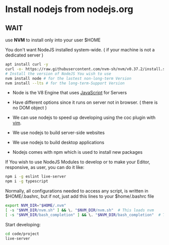 # Install nodejs from nodejs.org

## WAIT

use **NVM** to install only into your user $HOME 

You don't want NodeJS installed system-wide. ( if your machine is not a dedicated server )

```bash
apt install curl -y 
curl -o- https://raw.githubusercontent.com/nvm-sh/nvm/v0.37.2/install.sh | bash
# Install the version of NodeJS You wish to use 
nvm install node # for the lastest non-long-term Version 
nvm install --lts # for the long-term-Support Version 
```

- Node is the V8 Engine that uses [JavaScript](./javascript.md) for Servers

- Have different options since it runs on server not in browser. ( there is no DOM object )

- We can use nodejs to speed up developing using the coc plugin with [vim](../linux/vim.md). 

- We use nodejs to build server-side websites

- We use nodejs to build desktop applications

- Nodejs comes with npm which is used to install new packages


If You wish to use NodeJS Modules to develop or to make your Editor, responsive, as user, you can do it like: 

```sh
npm i -g eslint live-server
npm i -g typescript
```

Normally, all configurations needed to access any script, is written in $HOME/.bashrc, but if not, just add this lines to your $home/.bashrc file 

```bash 
export NVM_DIR="$HOME/.nvm"
[ -s "$NVM_DIR/nvm.sh" ] && \. "$NVM_DIR/nvm.sh"  # This loads nvm
[ -s "$NVM_DIR/bash_completion" ] && \. "$NVM_DIR/bash_completion"  # This loads nvm bash_completion
```

Start developing: 

```bash 
cd code/project 
live-server 
```



